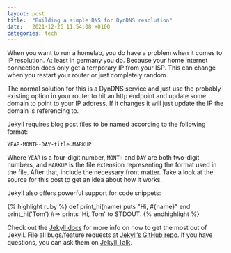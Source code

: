 ```yaml
---
layout: post
title:  "Building a simple DNS for DynDNS resolution"
date:   2021-12-26 11:54:08 +0100
categories: tech
---
```

When you want to run a homelab, you do have a problem when it comes to IP resolution.
At least in germany you do. Because your home internet connection does only get a temporary IP
from your ISP. This can change when you restart your router or just completely random.

The normal solution for this is a DynDNS service and just use the probably existing option in your router to hit an http endpoint and update some domain to point to your IP address. If it changes it will just update the IP the domain is referencing to.


Jekyll requires blog post files to be named according to the following format:

`YEAR-MONTH-DAY-title.MARKUP`

Where `YEAR` is a four-digit number, `MONTH` and `DAY` are both two-digit numbers, and `MARKUP` is the file extension representing the format used in the file. After that, include the necessary front matter. Take a look at the source for this post to get an idea about how it works.

Jekyll also offers powerful support for code snippets:

{% highlight ruby %}
def print_hi(name)
  puts "Hi, #{name}"
end
print_hi('Tom')
#=> prints 'Hi, Tom' to STDOUT.
{% endhighlight %}

Check out the [Jekyll docs][jekyll-docs] for more info on how to get the most out of Jekyll. File all bugs/feature requests at [Jekyll’s GitHub repo][jekyll-gh]. If you have questions, you can ask them on [Jekyll Talk][jekyll-talk].

[jekyll-docs]: https://jekyllrb.com/docs/home
[jekyll-gh]:   https://github.com/jekyll/jekyll
[jekyll-talk]: https://talk.jekyllrb.com/
